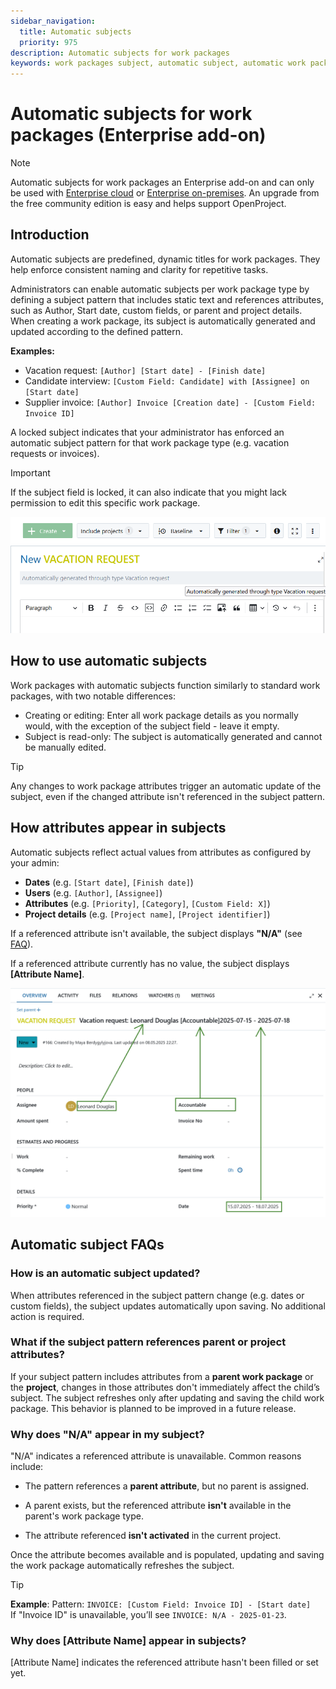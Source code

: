 ```yaml
---
sidebar_navigation:
  title: Automatic subjects
  priority: 975
description: Automatic subjects for work packages
keywords: work packages subject, automatic subject, automatic work package subject
---
```


# Automatic subjects for work packages (Enterprise add-on)

> [!NOTE]
> Automatic subjects for work packages an Enterprise add-on and can only be used with [Enterprise cloud](../../../enterprise-guide/enterprise-cloud-guide/) or  [Enterprise on-premises](../../../enterprise-guide/enterprise-on-premises-guide/). An upgrade from the free community edition is easy and helps support OpenProject.

## Introduction

Automatic subjects are predefined, dynamic titles for work packages. They help enforce consistent naming and clarity for repetitive tasks. 

Administrators can enable automatic subjects per work package type by defining a subject pattern that includes static text and references attributes, such as Author, Start date, custom fields, or parent and project details. When creating a work package, its subject is automatically generated and updated according to the defined pattern.

**Examples:**

- Vacation request: `[Author] [Start date] - [Finish date]`
- Candidate interview: `[Custom Field: Candidate] with [Assignee] on [Start date]`
- Supplier invoice: `[Author] Invoice [Creation date] - [Custom Field: Invoice ID]`


A locked subject indicates that your administrator has enforced an automatic subject pattern for that work package type (e.g. vacation requests or invoices).

> [!IMPORTANT]
> If the subject field is locked, it can also indicate that you might lack permission to edit this specific work package.

![Example of a newly created work package with a locked subject field in OpenProject](openproject_user_guide_work_packages_automatic_subjects_example.png)

## How to use automatic subjects

Work packages with automatic subjects function similarly to standard work packages, with two notable differences:

- Creating or editing: Enter all work package details as you normally would, with the exception of the subject field - leave it empty.
- Subject is read-only: The subject is automatically generated and cannot be manually edited.

> [!TIP]
> Any changes to work package attributes trigger an automatic update of the subject, even if the changed attribute isn't referenced in the subject pattern.



## How attributes appear in subjects

Automatic subjects reflect actual values from attributes as configured by your admin:

- **Dates** (e.g. `[Start date]`, `[Finish date]`)
- **Users** (e.g. `[Author]`, `[Assignee]`)
- **Attributes** (e.g. `[Priority]`, `[Category]`, `[Custom Field: X]`)
- **Project details** (e.g. `[Project name]`, `[Project identifier]`)

If a referenced attribute isn't available, the subject displays **"N/A"** (see [FAQ](https://community.openproject.org/#4-faq)).

If a referenced attribute currently has no value, the subject displays **[Attribute Name]**.

![Example of an automatically generated work package subject](openproject_user_guide_work_packages_automatic_subjects_example_generated.png)


## Automatic subject FAQs

### How is an automatic subject updated?

When attributes referenced in the subject pattern change (e.g. dates or custom fields), the subject updates automatically upon saving. No additional action is required.

### What if the subject pattern references parent or project attributes?

If your subject pattern includes attributes from a **parent work package** or the **project**, changes in those attributes don't immediately affect the child’s subject. The subject refreshes only after updating and saving the child work package. This behavior is planned to be improved in a future release.

### Why does "N/A" appear in my subject?

"N/A" indicates a referenced attribute is unavailable. Common reasons include:

- The pattern references a **parent attribute**, but no parent is assigned.

- A parent exists, but the referenced attribute **isn't** available in the parent's work package type.

- The attribute referenced **isn't activated** in the current project.

Once the attribute becomes available and is populated, updating and saving the work package automatically refreshes the subject.


> [!TIP]
>
> **Example**: Pattern: `INVOICE: [Custom Field: Invoice ID] - [Start date]`  
> If "Invoice ID" is unavailable, you’ll see `INVOICE: N/A - 2025-01-23`.

### Why does [Attribute Name] appear in subjects?

[Attribute Name] indicates the referenced attribute hasn't been filled or set yet. 
